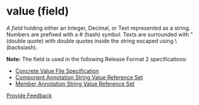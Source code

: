 # value (field)

_A field_ holding either an Integer, Decimal, or Text represented as a string. Numbers are prefixed with a # (hash) symbol. Texts are surrounded with " (double quote) with double quotes inside the string escaped using \ (backslash).

**Note:** The field is used in the following Release Format 2 specifications:

* [Concrete Value File Specification](<../../../4 component-release-files-specification/4.2 file-format-specifications/4.2.6-concrete-value-file-specification.md>)
* [Component Annotation String Value Reference Set](<../../../5 reference-set-release-files-specification/5.2 reference-set-types/5.2.4 metadata-reference-sets/5.2.4.8-component-annotation-string-value-reference-set.md>)
* [Member Annotation String Value Reference Set](<../../../5 reference-set-release-files-specification/5.2 reference-set-types/5.2.4 metadata-reference-sets/5.2.4.9-member-annotation-string-value-reference-set.md>)






<a href="https://docs.google.com/forms/d/e/1FAIpQLScTmbZIf0UEQwYDkY27EEWBkaiYkHSbR0_9DmFrMLXoQLyL7Q/viewform?usp=pp_url&entry.1767247133=Release+File+Specification&entry.670899847=value%20%28field%29" class="button primary">Provide Feedback</a>
